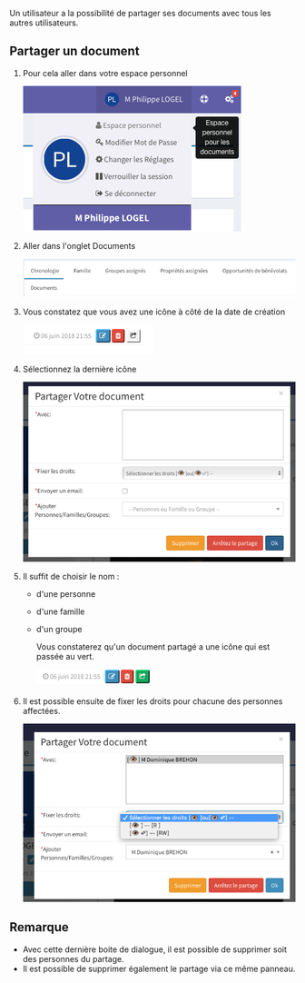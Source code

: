 Un utilisateur a la possibilité de partager ses documents avec tous les autres utilisateurs.

## Partager un document

1. Pour cela aller dans votre espace personnel

      ![Screenshot](../../img/user/user22.png)

2. Aller dans l'onglet Documents

      ![Screenshot](../../img/user/user32.png)

3. Vous constatez que vous avez une icône à côté de la date de création

      ![Screenshot](../../img/user/user43.png)
      
4. Sélectionnez la dernière icône

      ![Screenshot](../../img/user/user44.png)
      
5. Il suffit de choisir le nom :

    - d'une personne 
    - d'une famille
    - d'un groupe

      Vous constaterez qu'un document partagé a une icône qui est passée au vert.
      
      ![Screenshot](../../img/user/user46.png)
    
6. Il est possible ensuite de fixer les droits pour chacune des personnes affectées.

      ![Screenshot](../../img/user/user45.png)


## Remarque

- Avec cette dernière boite de dialogue, il est possible de supprimer soit des personnes du partage.
- Il est possible de supprimer également le partage via ce même panneau.


